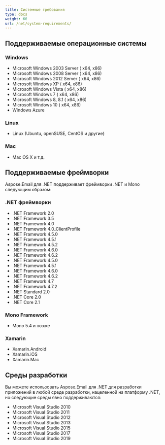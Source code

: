 ```yaml
---
title: Системные требования
type: docs
weight: 60
url: /net/system-requirements/
---
```



## **Поддерживаемые операционные системы**
### **Windows**
- Microsoft Windows 2003 Server ( x64, x86)
- Microsoft Windows 2008 Server ( x64, x86)
- Microsoft Windows 2012 Server ( x64, x86)
- Microsoft Windows XP ( x64, x86)
- Microsoft Windows Vista ( x64, x86)
- Microsoft Windows 7 ( x64, x86)
- Microsoft Windows 8, 8.1 ( x64, x86)
- Microsoft Windows 10 ( x64, x86)
- Windows Azure
### **Linux**
- Linux (Ubuntu, openSUSE, CentOS и другие)
### **Mac**
- Mac OS X и т.д.
## **Поддерживаемые фреймворки**
Aspose.Email для .NET поддерживает фреймворки .NET и Mono следующим образом:
### **.NET фреймворки**
- .NET Framework 2.0
- .NET Framework 3.5
- .NET Framework 4.0
- .NET Framework 4.0_ClientProfile
- .NET Framework 4.5.0
- .NET Framework 4.5.1
- .NET Framework 4.5.2
- .NET Framework 4.6.0
- .NET Framework 4.6.2
- .NET Framework 4.5.0
- .NET Framework 4.5.1
- .NET Framework 4.6.0
- .NET Framework 4.6.2
- .NET Framework 4.7
- .NET Framework 4.7.2
- .NET Standard 2.0 
- .NET Core 2.0
- .NET Core 2.1
### **Mono Framework**
- Mono 5.4 и позже
### **Xamarin**
- Xamarin.Android
- Xamarin.iOS
- Xamarin.Mac
## **Среды разработки**
Вы можете использовать Aspose.Email для .NET для разработки приложений в любой среде разработки, нацеленной на платформу .NET, но следующие среды явно поддерживаются:

- Microsoft Visual Studio 2010
- Microsoft Visual Studio 2011
- Microsoft Visual Studio 2012
- Microsoft Visual Studio 2013
- Microsoft Visual Studio 2015
- Microsoft Visual Studio 2017
- Microsoft Visual Studio 2019